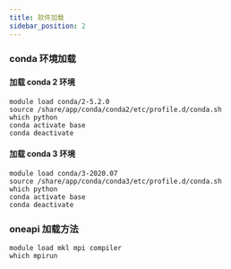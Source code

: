 ```yaml
---
title: 软件加载
sidebar_position: 2
---
```


### conda 环境加载

#### 加载 conda 2 环境

```shell:no-line-numbers
module load conda/2-5.2.0
source /share/app/conda/conda2/etc/profile.d/conda.sh
which python
conda activate base
conda deactivate
```

#### 加载 conda 3 环境

```shell:no-line-numbers
module load conda/3-2020.07
source /share/app/conda/conda3/etc/profile.d/conda.sh
which python
conda activate base
conda deactivate
```

### oneapi 加载方法

```shell:no-line-numbers
module load mkl mpi compiler
which mpirun
```